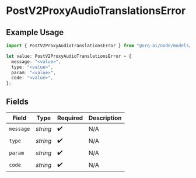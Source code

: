 # PostV2ProxyAudioTranslationsError

## Example Usage

```typescript
import { PostV2ProxyAudioTranslationsError } from "@orq-ai/node/models/errors";

let value: PostV2ProxyAudioTranslationsError = {
  message: "<value>",
  type: "<value>",
  param: "<value>",
  code: "<value>",
};
```

## Fields

| Field              | Type               | Required           | Description        |
| ------------------ | ------------------ | ------------------ | ------------------ |
| `message`          | *string*           | :heavy_check_mark: | N/A                |
| `type`             | *string*           | :heavy_check_mark: | N/A                |
| `param`            | *string*           | :heavy_check_mark: | N/A                |
| `code`             | *string*           | :heavy_check_mark: | N/A                |